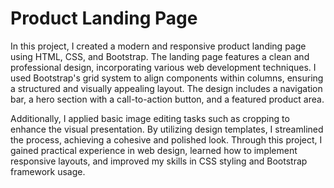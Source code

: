 # Product Landing Page


In this project, I created a modern and responsive product landing page using HTML, CSS, and Bootstrap. The landing page features a clean and professional design, incorporating various web development techniques. I used Bootstrap's grid system to align components within columns, ensuring a structured and visually appealing layout. The design includes a navigation bar, a hero section with a call-to-action button, and a featured product area.

Additionally, I applied basic image editing tasks such as cropping to enhance the visual presentation. By utilizing design templates, I streamlined the process, achieving a cohesive and polished look. Through this project, I gained practical experience in web design, learned how to implement responsive layouts, and improved my skills in CSS styling and Bootstrap framework usage.
